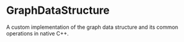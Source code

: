 # GraphDataStructure
A custom implementation of the graph data structure and its common operations in native C++.
